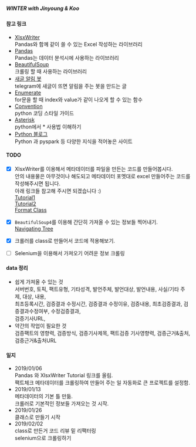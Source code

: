 ##### WINTER with Jinyoung & Koo
#### 참고 링크
- [XlsxWriter](https://xlsxwriter.readthedocs.io/#)  
Pandas와 함께 같이 쓸 수 있는 Excel 작성하는 라이브러리
- [Pandas](http://pandas.pydata.org/pandas-docs/version/0.15/tutorials.html)  
Pandas는 데이터 분석시에 사용하는 라이브러리
- [BeautifulSoup](https://www.crummy.com/software/BeautifulSoup/bs4/doc/)  
크롤링 할 때 사용하는 라이브러리
- [새글 알림 봇](https://beomi.github.io/2017/04/20/HowToMakeWebCrawler-Notice-with-Telegram/)  
telegram에 새글이 뜨면 알림을 주는 봇을 만드는 글  
- [Enumerate](http://book.pythontips.com/en/latest/enumerate.html)  
for문을 할 때 index와 value가 같이 나오게 할 수 있는 함수
- [Convention](https://spoqa.github.io/2012/08/03/about-python-coding-convention.html)  
python 코딩 스타일 가이드
- [Asterisk](https://mingrammer.com/understanding-the-asterisk-of-python/)  
python에서 * 사용법 이해하기
- [Python 블로그](https://beomi.github.io)  
Python 과 pyspark 등 다양한 지식을 적어놓은 사이트

#### TODO
- [x] XlsxWriter를 이용해서 메타데이터를 파일을 만든는 코드를 만들어봅시다.  
안의 내용물은 아무것이나 해도되고 메타데이터 포멧대로 excel 만들어주는 코드를 작성해주시면 됩니다.  
아래 링크들 참고해 주시면 되겠습니다 :)  
[Tutorial1](https://xlsxwriter.readthedocs.io/tutorial01.html)  
[Tutorial2](https://xlsxwriter.readthedocs.io/tutorial02.html)  
[Format Class](https://xlsxwriter.readthedocs.io/format.html)  

- [x] `BeautifulSoup4`를 이용해 간단히 가져올 수 있는 정보들 찍어내기.  
[Navigating Tree](https://www.crummy.com/software/BeautifulSoup/bs4/doc/#navigating-the-tree)

- [x] 크롤러를 class로 만들어서 코드에 적용해보기.

- [ ] Selenium을 이용해서 가져오기 어려운 정보 크롤링

#### data 정리
- 쉽게 가져올 수 있는 것  
  서버번호, 토픽, 팩트유형, 기타성격, 발언주체, 발언대상, 발언내용, 사실/기타 주제, 대상, 내용,  
  최초등록시간, 검증결과 수정시간, 검증결과 수정이유, 검증내용, 최초검증결과, 검증결과수정여부, 수정검증결과,  
  검증기사URL, 
- 약간의 작업이 필요한 것  
  검증팩트의 영향력, 검증방식, 검증기사제목, 팩트검증 기사영향력, 검증근거&출처, 검증근거&출처URL

#### 일지
- 2019/01/06  
Pandas 와 XlsxWriter Tutorial 링크를 올림.  
팩트체크 메타데이터를 크롤링하여 만들어 주는 일 자동화로 큰 프로젝트를 설정함.
- 2019/01/13  
메타데이터의 기본 틀 만듦.  
크롤러로 기본적인 정보들 가져오는 것 시작.  
- 2019/01/26  
클래스로 만들기 시작
- 2019/02/02  
class로 만든거 코드 리뷰 밑 리팩터링  
selenium으로 크롤링하기 
